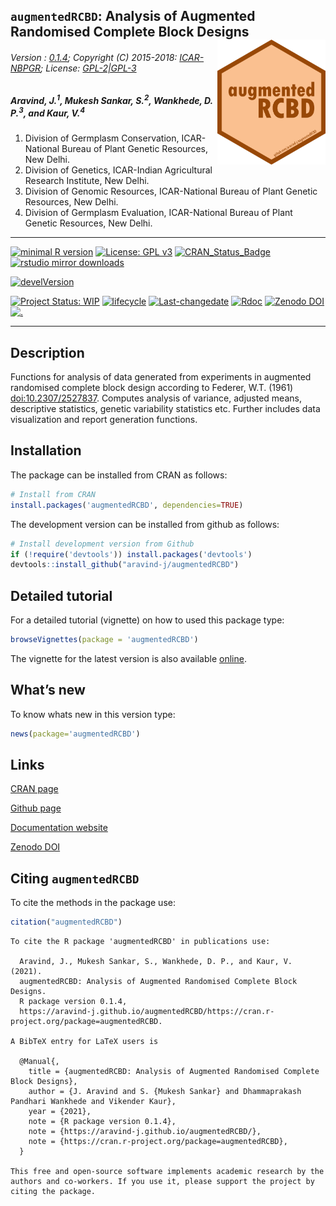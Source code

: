 
<!-- 
<img src="https://raw.githubusercontent.com/aravind-j/augmentedRCBD/master/inst/extdata/augmentedRCBD.png" width="20%" />
-->

## `augmentedRCBD`: Analysis of Augmented Randomised Complete Block Designs <img src="https://raw.githubusercontent.com/aravind-j/augmentedRCBD/master/inst/extdata/augmentedRCBD.png" align="right" alt="logo" width="173" height = "200" style = "border: none; float: right;">

###### Version : [0.1.4](https://aravind-j.github.io/augmentedRCBD/articles/Data_Analysis_with_augmentedRCBD.html#install); Copyright (C) 2015-2018: [ICAR-NBPGR](http://www.nbpgr.ernet.in/); License: [GPL-2\|GPL-3](https://www.r-project.org/Licenses/)

##### *Aravind, J.<sup>1</sup>, Mukesh Sankar, S.<sup>2</sup>, Wankhede, D. P.<sup>3</sup>, and Kaur, V.<sup>4</sup>*

1.  Division of Germplasm Conservation, ICAR-National Bureau of Plant
    Genetic Resources, New Delhi.
2.  Division of Genetics, ICAR-Indian Agricultural Research Institute,
    New Delhi.
3.  Division of Genomic Resources, ICAR-National Bureau of Plant Genetic
    Resources, New Delhi.
4.  Division of Germplasm Evaluation, ICAR-National Bureau of Plant
    Genetic Resources, New Delhi.

------------------------------------------------------------------------

[![minimal R
version](https://img.shields.io/badge/R%3E%3D-3.0.2-6666ff.svg)](https://cran.r-project.org/)
[![License: GPL
v3](https://img.shields.io/badge/License-GPL%20v3-blue.svg)](https://www.gnu.org/licenses/gpl-3.0)
[![CRAN\_Status\_Badge](https://www.r-pkg.org/badges/version-last-release/augmentedRCBD)](https://cran.r-project.org/package=augmentedRCBD)
[![rstudio mirror
downloads](https://cranlogs.r-pkg.org/badges/grand-total/augmentedRCBD?color=green)](https://CRAN.R-project.org/package=augmentedRCBD)
<!-- [![packageversion](https://img.shields.io/badge/Package%20version-0.2.3.3-orange.svg)](https://github.com/aravind-j/augmentedRCBD) -->
[![develVersion](https://img.shields.io/badge/devel%20version-0.1.3.9000-orange.svg)](https://github.com/aravind-j/augmentedRCBD)
<!-- [![GitHub Download Count](https://github-basic-badges.herokuapp.com/downloads/aravind-j/augmentedRCBD/total.svg)] -->
[![Project Status:
WIP](https://www.repostatus.org/badges/latest/inactive.svg)](https://www.repostatus.org/#inactive)
[![lifecycle](https://img.shields.io/badge/lifecycle-stable-brightgreen.svg)](https://lifecycle.r-lib.org/articles/stages.html#stable)
[![Last-changedate](https://img.shields.io/badge/last%20change-2021--02--15-yellowgreen.svg)](https://github.com/aravind-j/augmentedRCBD)
[![Rdoc](https://www.rdocumentation.org/badges/version/augmentedRCBD)](https://www.rdocumentation.org/packages/augmentedRCBD)
[![Zenodo
DOI](https://zenodo.org/badge/DOI/10.5281/zenodo.1310011.svg)](https://doi.org/10.5281/zenodo.1310011)
[![.](https://pro-pulsar-193905.appspot.com/UA-116716530-1/welcome-page)](https://github.com/aravind-j/google-analytics-beacon)

------------------------------------------------------------------------

## Description

Functions for analysis of data generated from experiments in augmented
randomised complete block design according to Federer, W.T. (1961)
[doi:10.2307/2527837](https://doi.org/10.2307/2527837). Computes
analysis of variance, adjusted means, descriptive statistics, genetic
variability statistics etc. Further includes data visualization and
report generation functions.

## Installation

The package can be installed from CRAN as follows:

``` r
# Install from CRAN
install.packages('augmentedRCBD', dependencies=TRUE)
```

The development version can be installed from github as follows:

``` r
# Install development version from Github
if (!require('devtools')) install.packages('devtools')
devtools::install_github("aravind-j/augmentedRCBD")
```

## Detailed tutorial

For a detailed tutorial (vignette) on how to used this package type:

``` r
browseVignettes(package = 'augmentedRCBD')
```

The vignette for the latest version is also available
[online](https://aravind-j.github.io/augmentedRCBD/articles/Data_Analysis_with_augmentedRCBD.html).

## What’s new

To know whats new in this version type:

``` r
news(package='augmentedRCBD')
```

## Links

[CRAN page](https://cran.r-project.org/package=augmentedRCBD)

[Github page](https://github.com/aravind-j/augmentedRCBD)

[Documentation website](https://aravind-j.github.io/augmentedRCBD/)

[Zenodo DOI](https://doi.org/10.5281/zenodo.1310011)

## Citing `augmentedRCBD`

To cite the methods in the package use:

``` r
citation("augmentedRCBD")
```


    To cite the R package 'augmentedRCBD' in publications use:

      Aravind, J., Mukesh Sankar, S., Wankhede, D. P., and Kaur, V. (2021).
      augmentedRCBD: Analysis of Augmented Randomised Complete Block Designs.
      R package version 0.1.4,
      https://aravind-j.github.io/augmentedRCBD/https://cran.r-project.org/package=augmentedRCBD.

    A BibTeX entry for LaTeX users is

      @Manual{,
        title = {augmentedRCBD: Analysis of Augmented Randomised Complete Block Designs},
        author = {J. Aravind and S. {Mukesh Sankar} and Dhammaprakash Pandhari Wankhede and Vikender Kaur},
        year = {2021},
        note = {R package version 0.1.4},
        note = {https://aravind-j.github.io/augmentedRCBD/},
        note = {https://cran.r-project.org/package=augmentedRCBD},
      }

    This free and open-source software implements academic research by the
    authors and co-workers. If you use it, please support the project by
    citing the package.
